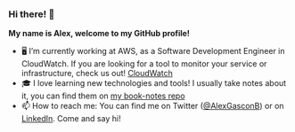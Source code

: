 ### Hi there! 👋
**My name is Alex, welcome to my GitHub profile!**

- 🖥 I’m currently working at AWS, as a Software Development Engineer in CloudWatch. If you are looking for a tool to monitor your service or infrastructure, check us out! [CloudWatch](https://aws.amazon.com/cloudwatch/)
- 🎓 I love learning new technologies and tools! I usually take notes about it, you can find them on [my book-notes repo](https://github.com/AlexGascon/book-notes)
- 📫 How to reach me: You can find me on Twitter ([@AlexGasconB](https://twitter.com/AlexGasconB)) or on [LinkedIn](https://www.linkedin.com/in/alexgascon/). Come and say hi!
<!--
**AlexGascon/AlexGascon** is a ✨ _special_ ✨ repository because its `README.md` (this file) appears on your GitHub profile.

Here are some ideas to get you started:

- 🖥 I’m currently working at AWS, as a Software Development Engineer in CloudWatch. If you are looking for a tool to monitor your service or infrastructure, check us out! [CloudWatch](https://aws.amazon.com/cloudwatch/)
- 🎓 I love learning new technologies and tools! I usually take notes about it, you can find them on [my book-notes repo](https://github.com/AlexGascon/book-notes)
- 👯 I’m looking to collaborate on ...
- 🤔 I’m looking for help with ...
- 💬 Ask me about ...
- 📫 How to reach me: You can find me on Twitter ([@AlexGasconB](https://twitter.com/AlexGasconB)) or on [LinkedIn](https://www.linkedin.com/in/alexgascon/).
- 😄 Pronouns: he/him
- ⚡ Fun fact: ...
-->
